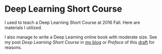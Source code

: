 # Deep Learning Short Course
I used to teach a Deep Learning Short Course at 2016 Fall. Here are materials I utilized.

I also manage to write a Deep Learning online book with moderate size. See my post *Deep Learning Short Course* in [my blog](http://lyy1994.github.io/) or *Preface* of this [draft](https://lyy1994.gitbooks.io) for reasons.
